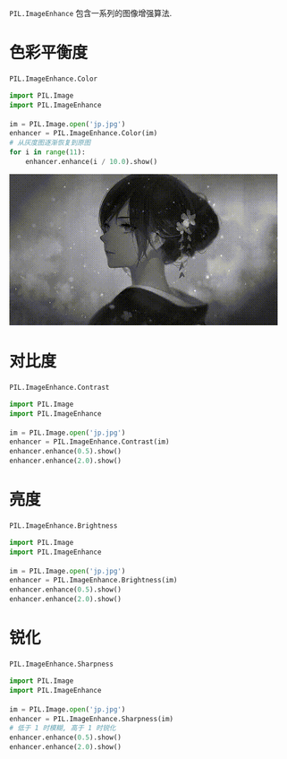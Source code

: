 `PIL.ImageEnhance` 包含一系列的图像增强算法.

# 色彩平衡度

`PIL.ImageEnhance.Color`

```py
import PIL.Image
import PIL.ImageEnhance

im = PIL.Image.open('jp.jpg')
enhancer = PIL.ImageEnhance.Color(im)
# 从灰度图逐渐恢复到原图
for i in range(11):
    enhancer.enhance(i / 10.0).show()
```

![img](/img/pil/pil_imageenhance/color.gif)

# 对比度

`PIL.ImageEnhance.Contrast`

```py
import PIL.Image
import PIL.ImageEnhance

im = PIL.Image.open('jp.jpg')
enhancer = PIL.ImageEnhance.Contrast(im)
enhancer.enhance(0.5).show()
enhancer.enhance(2.0).show()
```

# 亮度

`PIL.ImageEnhance.Brightness`

```py
import PIL.Image
import PIL.ImageEnhance

im = PIL.Image.open('jp.jpg')
enhancer = PIL.ImageEnhance.Brightness(im)
enhancer.enhance(0.5).show()
enhancer.enhance(2.0).show()
```

# 锐化

`PIL.ImageEnhance.Sharpness`

```py
import PIL.Image
import PIL.ImageEnhance

im = PIL.Image.open('jp.jpg')
enhancer = PIL.ImageEnhance.Sharpness(im)
# 低于 1 时模糊, 高于 1 时锐化
enhancer.enhance(0.5).show()
enhancer.enhance(2.0).show()
```
